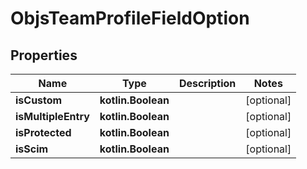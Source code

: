 
# ObjsTeamProfileFieldOption

## Properties
Name | Type | Description | Notes
------------ | ------------- | ------------- | -------------
**isCustom** | **kotlin.Boolean** |  |  [optional]
**isMultipleEntry** | **kotlin.Boolean** |  |  [optional]
**isProtected** | **kotlin.Boolean** |  |  [optional]
**isScim** | **kotlin.Boolean** |  |  [optional]



